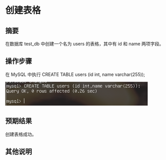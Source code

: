 # 创建表格

## 摘要

在数据库 test_db 中创建一个名为 users 的表格，其中有 id 和 name 两项字段。

## 操作步骤

在 MySQL 中执行 CREATE TABLE users (id int, name varchar(255));

![创建表格](./img/创建表格.png)

## 预期结果

创建表格成功。

## 其他说明

